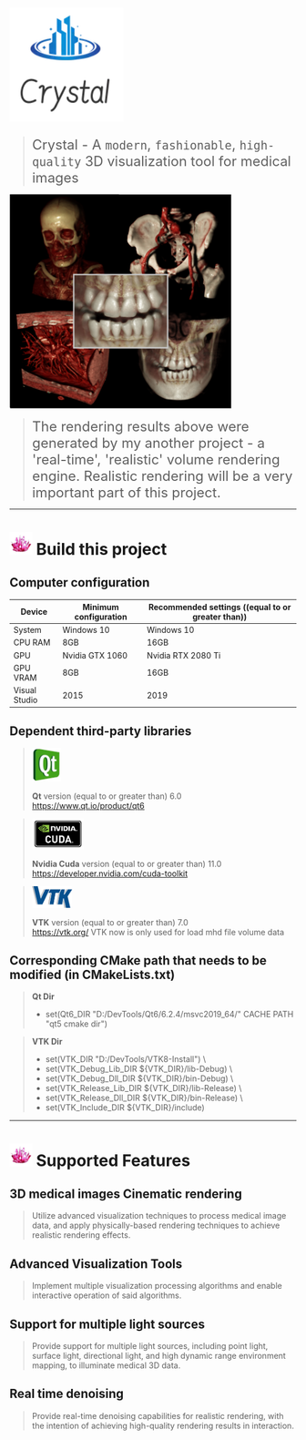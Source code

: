 
# <img src="Resources/Icons/logo.png" width="200" >

> <font size=5>Crystal - A `modern`, `fashionable`, `high-quality` 3D visualization tool for medical images</font>

<img src="Resources/Images/cVRT1.png" width="390" >

> <font size=5> The rendering results above were generated by my another project - a 'real-time', 'realistic' volume rendering engine. Realistic rendering will be a very important part of this project. </font>

---
# <img src="Resources/Images/crystal.png" width="40" > Build this project

## Computer configuration

|  Device   |  Minimum configuration | Recommended settings ((equal to or greater than)) |
|  ----  | ----  | ----  |
| System  | Windows 10 | Windows 10 |
| CPU RAM | 8GB | 16GB |
| GPU  | Nvidia GTX 1060 | Nvidia RTX 2080 Ti |
| GPU VRAM | 8GB | 16GB |
| Visual Studio | 2015 | 2019 |

## Dependent third-party libraries


> <img src="Resources/Icons/logo-qt.png" width="50" >
>
> **Qt** version (equal to or greater than) 6.0   
> https://www.qt.io/product/qt6


> <img src="Resources/Icons/logo-cuda.png" width="90" >
>
> **Nvidia Cuda** version (equal to or greater than) 11.0   
> https://developer.nvidia.com/cuda-toolkit


> <img src="Resources/Icons/logo-vtk.png" width="70" >
>
> **VTK** version (equal to or greater than) 7.0   
> https://vtk.org/
> VTK now is only used for load mhd file volume data

## Corresponding CMake path that needs to be modified (in CMakeLists.txt)

> **Qt Dir**
> - set(Qt6_DIR "D:/DevTools/Qt6/6.2.4/msvc2019_64/" CACHE PATH "qt5 cmake dir") 

> **VTK Dir**
> - set(VTK_DIR "D:/DevTools/VTK8-Install") \
> - set(VTK_Debug_Lib_DIR ${VTK_DIR}/lib-Debug) \
> - set(VTK_Debug_Dll_DIR ${VTK_DIR}/bin-Debug) \
> - set(VTK_Release_Lib_DIR ${VTK_DIR}/lib-Release) \
> - set(VTK_Release_Dll_DIR ${VTK_DIR}/bin-Release) \
> - set(VTK_Include_DIR ${VTK_DIR}/include) 

---
# <img src="Resources/Images/crystal.png" width="40" > Supported Features

## 3D medical images Cinematic rendering

> Utilize advanced visualization techniques to process medical image data, and apply physically-based rendering techniques to achieve realistic rendering effects.

## Advanced Visualization Tools

> Implement multiple visualization processing algorithms and enable interactive operation of said algorithms.

## Support for multiple light sources

> Provide support for multiple light sources, including point light, surface light, directional light, and high dynamic range environment mapping, to illuminate medical 3D data.

## Real time denoising

> Provide real-time denoising capabilities for realistic rendering, with the intention of achieving high-quality rendering results in interaction.







